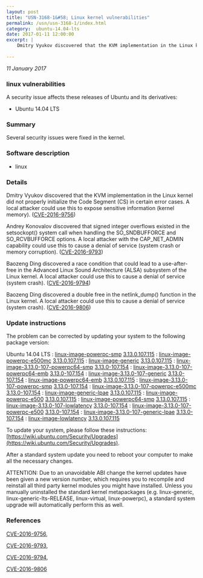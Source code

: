 ```yaml
---
layout: post
title: "USN-3168-1&#58; Linux kernel vulnerabilities"
permalink: /usn/usn-3168-1/index.html
category:  ubuntu-14.04-lts
date: 2017-01-11 12:00:00
excerpt: |
    Dmitry Vyukov discovered that the KVM implementation in the Linux kernel did not properly initialize the Code Segment (CS) in certain error cases. A local attacker could use this to expose sensitive information (kernel memory). ([CVE-2016-9756](http://people.ubuntu.com/~ubuntu-security/cve/CVE-2016-9756))
    
--- 
```

 
 

*11 January 2017*

### linux vulnerabilities

A security issue affects these releases of Ubuntu and its derivatives:

* Ubuntu 14.04 LTS

### Summary

Several security issues were fixed in the kernel. 

### Software description

* linux 

### Details

Dmitry Vyukov discovered that the KVM implementation in the Linux kernel did not properly initialize the Code Segment (CS) in certain error cases. A local attacker could use this to expose sensitive information (kernel memory). ([CVE-2016-9756](http://people.ubuntu.com/~ubuntu-security/cve/CVE-2016-9756))

Andrey Konovalov discovered that signed integer overflows existed in the setsockopt() system call when handling the SO_SNDBUFFORCE and SO_RCVBUFFORCE options. A local attacker with the CAP_NET_ADMIN capability could use this to cause a denial of service (system crash or memory corruption). ([CVE-2016-9793](http://people.ubuntu.com/~ubuntu-security/cve/CVE-2016-9793))

Baozeng Ding discovered a race condition that could lead to a use-after- free in the Advanced Linux Sound Architecture (ALSA) subsystem of the Linux kernel. A local attacker could use this to cause a denial of service (system crash). ([CVE-2016-9794](http://people.ubuntu.com/~ubuntu-security/cve/CVE-2016-9794))

Baozeng Ding discovered a double free in the netlink_dump() function in the Linux kernel. A local attacker could use this to cause a denial of service (system crash). ([CVE-2016-9806](http://people.ubuntu.com/~ubuntu-security/cve/CVE-2016-9806)) 

### Update instructions

The problem can be corrected by updating your system to the following package version:

Ubuntu 14.04 LTS
 : [linux-image-powerpc-smp](https://launchpad.net/ubuntu/+source/linux) <span> [3.13.0.107.115](https://launchpad.net/ubuntu/+source/linux/3.13.0-107.154) </span> 
 : [linux-image-powerpc-e500mc](https://launchpad.net/ubuntu/+source/linux) <span> [3.13.0.107.115](https://launchpad.net/ubuntu/+source/linux/3.13.0-107.154) </span> 
 : [linux-image-generic](https://launchpad.net/ubuntu/+source/linux) <span> [3.13.0.107.115](https://launchpad.net/ubuntu/+source/linux/3.13.0-107.154) </span> 
 : [linux-image-3.13.0-107-powerpc64-smp](https://launchpad.net/ubuntu/+source/linux) <span> [3.13.0-107.154](https://launchpad.net/ubuntu/+source/linux/3.13.0-107.154) </span> 
 : [linux-image-3.13.0-107-powerpc64-emb](https://launchpad.net/ubuntu/+source/linux) <span> [3.13.0-107.154](https://launchpad.net/ubuntu/+source/linux/3.13.0-107.154) </span> 
 : [linux-image-3.13.0-107-generic](https://launchpad.net/ubuntu/+source/linux) <span> [3.13.0-107.154](https://launchpad.net/ubuntu/+source/linux/3.13.0-107.154) </span> 
 : [linux-image-powerpc64-emb](https://launchpad.net/ubuntu/+source/linux) <span> [3.13.0.107.115](https://launchpad.net/ubuntu/+source/linux/3.13.0-107.154) </span> 
 : [linux-image-3.13.0-107-powerpc-smp](https://launchpad.net/ubuntu/+source/linux) <span> [3.13.0-107.154](https://launchpad.net/ubuntu/+source/linux/3.13.0-107.154) </span> 
 : [linux-image-3.13.0-107-powerpc-e500mc](https://launchpad.net/ubuntu/+source/linux) <span> [3.13.0-107.154](https://launchpad.net/ubuntu/+source/linux/3.13.0-107.154) </span> 
 : [linux-image-generic-lpae](https://launchpad.net/ubuntu/+source/linux) <span> [3.13.0.107.115](https://launchpad.net/ubuntu/+source/linux/3.13.0-107.154) </span> 
 : [linux-image-powerpc-e500](https://launchpad.net/ubuntu/+source/linux) <span> [3.13.0.107.115](https://launchpad.net/ubuntu/+source/linux/3.13.0-107.154) </span> 
 : [linux-image-powerpc64-smp](https://launchpad.net/ubuntu/+source/linux) <span> [3.13.0.107.115](https://launchpad.net/ubuntu/+source/linux/3.13.0-107.154) </span> 
 : [linux-image-3.13.0-107-lowlatency](https://launchpad.net/ubuntu/+source/linux) <span> [3.13.0-107.154](https://launchpad.net/ubuntu/+source/linux/3.13.0-107.154) </span> 
 : [linux-image-3.13.0-107-powerpc-e500](https://launchpad.net/ubuntu/+source/linux) <span> [3.13.0-107.154](https://launchpad.net/ubuntu/+source/linux/3.13.0-107.154) </span> 
 : [linux-image-3.13.0-107-generic-lpae](https://launchpad.net/ubuntu/+source/linux) <span> [3.13.0-107.154](https://launchpad.net/ubuntu/+source/linux/3.13.0-107.154) </span> 
 : [linux-image-lowlatency](https://launchpad.net/ubuntu/+source/linux) <span> [3.13.0.107.115](https://launchpad.net/ubuntu/+source/linux/3.13.0-107.154) </span> 

To update your system, please follow these instructions: [https://wiki.ubuntu.com/Security/Upgrades](https://wiki.ubuntu.com/Security/Upgrades).

After a standard system update you need to reboot your computer to make all the necessary changes.

ATTENTION: Due to an unavoidable ABI change the kernel updates have been given a new version number, which requires you to recompile and reinstall all third party kernel modules you might have installed. Unless you manually uninstalled the standard kernel metapackages (e.g. linux-generic, linux-generic-lts-RELEASE, linux-virtual, linux-powerpc), a standard system upgrade will automatically perform this as well. 

### References

 
 [CVE-2016-9756](http://people.ubuntu.com/~ubuntu-security/cve/CVE-2016-9756), 

 [CVE-2016-9793](http://people.ubuntu.com/~ubuntu-security/cve/CVE-2016-9793), 

 [CVE-2016-9794](http://people.ubuntu.com/~ubuntu-security/cve/CVE-2016-9794), 

 [CVE-2016-9806](http://people.ubuntu.com/~ubuntu-security/cve/CVE-2016-9806)
 

